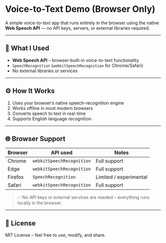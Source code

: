 # Voice-to-Text Demo (Browser Only)

A simple voice-to-text app that runs entirely in the browser using the native **Web Speech API** — no API keys, servers, or external libraries required.

---

## 🚀 What I Used
- **Web Speech API** – browser-built-in voice-to-text functionality  
- `SpeechRecognition` (`webkitSpeechRecognition` for Chrome/Safari)  
- No external libraries or services

---

## ⚙️ How It Works
1. Uses your browser’s native speech-recognition engine  
2. Works offline in most modern browsers  
3. Converts speech to text in real-time  
4. Supports English language recognition  

---

## 🌐 Browser Support
| Browser  | API used               | Notes |
|----------|-----------------------|-------|
| Chrome   | `webkitSpeechRecognition` | Full support |
| Edge     | `webkitSpeechRecognition` | Full support |
| Firefox  | `SpeechRecognition`        | Limited / experimental |
| Safari   | `webkitSpeechRecognition`  | Full support |

> ✅ No API keys or external services are needed – everything runs locally in the browser.

---

## 📄 License
MIT License – feel free to use, modify, and share.
